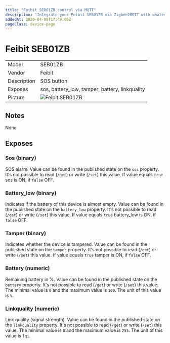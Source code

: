 ```yaml
---
title: "Feibit SEB01ZB control via MQTT"
description: "Integrate your Feibit SEB01ZB via Zigbee2MQTT with whatever smart home infrastructure you are using without the vendors bridge or gateway."
addedAt: 2020-04-08T17:49:06Z
pageClass: device-page
---
```


<!-- !!!! -->
<!-- ATTENTION: This file is auto-generated through docgen! -->
<!-- You can only edit the "## Notes"-Section till next h1 (#) or h2 heading (##). -->
<!-- Do NOT use h1 or h2 heading within "## Notes"-Section. -->
<!-- !!!! -->

# Feibit SEB01ZB

|     |     |
|-----|-----|
| Model | SEB01ZB  |
| Vendor  | Feibit  |
| Description | SOS button |
| Exposes | sos, battery_low, tamper, battery, linkquality |
| Picture | ![Feibit SEB01ZB](https://psi-4ward.github.io/zigbee2mqtt.io/images/devices/SEB01ZB.jpg) |


<!-- Notes BEGIN: You can edit here -->
## Notes

None

<!-- Notes END: Do not edit below this line -->



## Exposes

### Sos (binary)
SOS alarm.
Value can be found in the published state on the `sos` property.
It's not possible to read (`/get`) or write (`/set`) this value.
If value equals `true` sos is ON, if `false` OFF.

### Battery_low (binary)
Indicates if the battery of this device is almost empty.
Value can be found in the published state on the `battery_low` property.
It's not possible to read (`/get`) or write (`/set`) this value.
If value equals `true` battery_low is ON, if `false` OFF.

### Tamper (binary)
Indicates whether the device is tampered.
Value can be found in the published state on the `tamper` property.
It's not possible to read (`/get`) or write (`/set`) this value.
If value equals `true` tamper is ON, if `false` OFF.

### Battery (numeric)
Remaining battery in %.
Value can be found in the published state on the `battery` property.
It's not possible to read (`/get`) or write (`/set`) this value.
The minimal value is `0` and the maximum value is `100`.
The unit of this value is `%`.

### Linkquality (numeric)
Link quality (signal strength).
Value can be found in the published state on the `linkquality` property.
It's not possible to read (`/get`) or write (`/set`) this value.
The minimal value is `0` and the maximum value is `255`.
The unit of this value is `lqi`.

